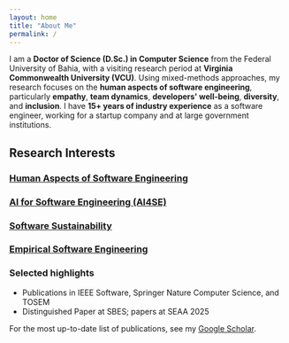 ```yaml
---
layout: home
title: "About Me"
permalink: /
---
```


I am a **Doctor of Science (D.Sc.) in Computer Science** from the Federal University of Bahia, with a visiting research period at **Virginia Commonwealth University (VCU)**. Using mixed-methods approaches, my research focuses on the **human aspects of software engineering**, particularly **empathy**, **team dynamics**, **developers' well-being**, **diversity**, and **inclusion**. I have **15+ years of industry experience** as a software engineer, working for a startup company and at large government institutions.

## Research Interests

<div class="research-grid">
  <a class="research-card human-aspects" href="/interests/human-aspects/">
    <div class="icon"><i class="fas fa-users"></i></div>
    <h3>Human Aspects of Software Engineering</h3>
  </a>

  <a class="research-card ai4se" href="/interests/ai4se/">
    <div class="icon"><i class="fas fa-brain"></i></div>
    <h3>AI for Software Engineering (AI4SE)</h3>
  </a>

  <a class="research-card software-sustainability" href="/interests/software-sustainability/">
    <div class="icon"><i class="fas fa-leaf"></i></div>
    <h3>Software Sustainability</h3>
  </a>

  <a class="research-card empirical-se" href="/interests/empirical-se/">
    <div class="icon"><i class="fas fa-chart-line"></i></div>
    <h3>Empirical Software Engineering</h3>
  </a>
</div>

### Selected highlights
- Publications in IEEE Software, Springer Nature Computer Science, and TOSEM
- Distinguished Paper at SBES; papers at SEAA 2025

For the most up-to-date list of publications, see my [Google Scholar](https://scholar.google.com/citations?user=kxhHAW4AAAAJ).
